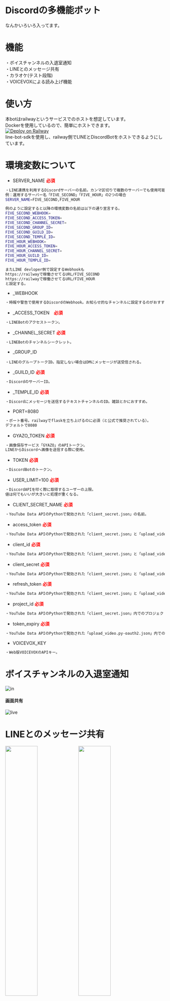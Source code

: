 # Discordの多機能ボット
なんかいろいろ入ってます。

# 機能
・ボイスチャンネルの入退室通知  
・LINEとのメッセージ共有  
・カラオケ(テスト段階)  
・VOICEVOXによる読み上げ機能  

# 使い方
本botはrailwayというサービスでのホストを想定しています。  
Dockerを使用しているので、簡単にホストできます。  
[![Deploy on Railway](https://railway.app/button.svg)](https://railway.app/new/template/NvsGee?referralCode=yFsnKR)  
line-bot-sdkを使用し、railway側でLINEとDiscordBotをホストできるようにしています。  

# 環境変数について

- SERVER_NAME <span style="color: red; ">**必須**</span>
```bash
・LINE連携を利用するDiscordサーバーの名前。カンマ区切りで複数のサーバーでも使用可能になる。
例：運用するサーバー名「FIVE_SECOND」「FIVE_HOUR」の2つの場合
SERVER_NAME=FIVE_SECOND,FIVE_HOUR

例のように設定すると以降の環境変数の名前は以下の通り宣言する。
FIVE_SECOND_WEBHOOK=
FIVE_SECOND_ACCESS_TOKEN=
FIVE_SECOND_CHANNEL_SECRET=
FIVE_SECOND_GROUP_ID=
FIVE_SECOND_GUILD_ID=
FIVE_SECOND_TEMPLE_ID=
FIVE_HOUR_WEBHOOK=
FIVE_HOUR_ACCESS_TOKEN=
FIVE_HOUR_CHANNEL_SECRET=
FIVE_HOUR_GUILD_ID=
FIVE_HOUR_TEMPLE_ID=

またLINE devloper側で設定するWebhookも
https://railwayで稼働させてるURL/FIVE_SECOND
https://railwayで稼働させてるURL/FIVE_HOUR
と設定する。
```

- _WEBHOOK
```bash
・時報や警告で使用するDiscordのWebhook。お知らせ的なチャンネルに設定するのがおすすめ。
```

- _ACCESS_TOKEN　<span style="color: red; ">**必須**</span>
```bash
・LINEBotのアクセストークン。
```

- _CHANNEL_SECRET <span style="color: red; ">**必須**</span>
```bash
・LINEBotのチャンネルシークレット。
```

- _GROUP_ID
```bach
・LINEのグループトークID。指定しない場合はDMにメッセージが送受信される。
```

- _GUILD_ID <span style="color: red; ">**必須**</span>
```bash
・DiscordのサーバーID。
```

- _TEMPLE_ID <span style="color: red; ">**必須**</span>
```bash
・Discordにメッセージを送信するテキストチャンネルのID。雑談とかにおすすめ。
```

- PORT=8080
```bash
・ポート番号。railwayでflaskを立ち上げるのに必須（と公式で推奨されている）。
デフォルトで8080
```

- GYAZO_TOKEN <span style="color: red; ">**必須**</span>
```bash
・画像保存サービス「GYAZO」のAPIトークン。
LINEからDiscordへ画像を送信する際に使用。
```

- TOKEN <span style="color: red; ">**必須**</span>
```bash
・DiscordBotのトークン。
```

- USER_LIMIT=100 <span style="color: red; ">**必須**</span>
```bash
・DiscordAPIを叩く際に取得するユーザーの上限。
値は何でもいいが大きいと処理が重くなる。
```

- CLIENT_SECRET_NAME <span style="color: red; ">**必須**</span>
```bash
・YouTube Data APIのPythonで発効された「client_secret.json」の名前。
```

- access_token <span style="color: red; ">**必須**</span>
```bash
・YouTube Data APIのPythonで発効された「client_secret.json」と「upload_video.py-oauth2.json」内でのトークン。
```

- client_id <span style="color: red; ">**必須**</span>
```bash
・YouTube Data APIのPythonで発効された「client_secret.json」と「upload_video.py-oauth2.json」内でのクライアントID。
```

- client_secret <span style="color: red; ">**必須**</span>
```bash
・YouTube Data APIのPythonで発効された「client_secret.json」と「upload_video.py-oauth2.json」内でのシークレットキー。
```

- refresh_token <span style="color: red; ">**必須**</span>
```bash
・YouTube Data APIのPythonで発効された「client_secret.json」と「upload_video.py-oauth2.json」内でのリフレッシュトークン。
```

- project_id <span style="color: red; ">**必須**</span>
```bash
・YouTube Data APIのPythonで発効された「client_secret.json」内でのプロジェクトID。
```

- token_expiry <span style="color: red; ">**必須**</span>
```bash
・YouTube Data APIのPythonで発効された「upload_video.py-oauth2.json」内でのトークン発行日時。
```

- VOICEVOX_KEY
```bash
・Web版VOICEVOXのAPIキー。
```


# ボイスチャンネルの入退室通知
![in](https://github.com/maguro-alternative/mywebsite/blob/main/pic/disvlog.png?raw=true)
#### 画面共有  
![live](https://cdn.discordapp.com/attachments/701369221548081170/907283790278307920/b0098752421e8a5d.JPG)  

# LINEとのメッセージ共有
<img src="https://raw.githubusercontent.com/maguro-alternative/mywebsite/main/pic/IMG_8389.png" width="45%">   <img src="https://raw.githubusercontent.com/maguro-alternative/mywebsite/main/pic/IMG_8390.png" width="45%"/>  

LINE側でメンションも可能です。  

![](https://cdn.discordapp.com/attachments/964819280845766699/991519488149291079/2022-06-19_153318.png)
![](https://cdn.discordapp.com/attachments/964819280845766699/991520439325184030/2022-06-29_104732.png)  

動画、スタンプも共有可能です。  
![](img/134639.png)
![](img/135314.png)


## 時報と警告つき
無料フランの場合、LINE側には月1000件のメッセージ上限があります。  
それを回避するためのリミッターを設けてます。  
![](https://cdn.discordapp.com/attachments/964819280845766699/991893475266150400/unknown.png)  

#### リミッターの計算式は以下のとおり。  
```bash
1日の上限=メッセージ上限/月末日
残りの上限=メッセージ送信数/本日の日付

1日の上限>残りの上限
この条件が成立している場合にDiscordからLINEへメッセージが送信されます。

=================================================================

メッセージ上限(無料プラン)=1000
例:6月の場合
6月の月末日=30

1000/30=33.333333

メッセージ送信数が1日の時点で10の場合
10/1=10

1日の上限>残りの上限
33.333..>10

条件が成立するので送信されます。

メッセージ送信数が4日の時点で140の場合
140/4=35

1日の上限>残りの上限
33.333..<35

条件が成立しないので送信されません。

```
また、条件が成立しなくなる場合(1日の上限を超える場合)、警告メッセージが送信されます。  
![](https://cdn.discordapp.com/attachments/964819280845766699/991893555939381358/unknown.png)  

## 概要  
以下のAPI、サービスを使用します。  
|[![](https://gyazo.com/apple-touch-icon.png)](https://gyazo.com/api/docs)|[![](https://developers.line.biz/console/favicon.ico)](https://developers.line.biz/console/?status=success)|[![](https://deliver.commons.nicovideo.jp/thumbnail/nc212705)](https://discord.com/developers/docs/resources/webhook)|[![](https://yoshikendream.net/wp-content/uploads/2014/11/YouTube-logo-full_color-128x128.png)](https://developers.google.com/youtube/v3/getting-started?hl=ja)|
|---|---|---|---|
|[Gyazoトークン](https://gyazo.com/api/docs)|[LINE Developers](https://developers.line.biz/console/?status=success)|[Discord Webhook](https://discord.com/developers/docs/resources/webhook)|[YouTube Date API](https://developers.google.com/youtube/v3/getting-started?hl=ja)|
|[参考(アーカイブ)](https://web.archive.org/web/20170724151212/http://yoshiyuki-hirano.hatenablog.jp/entry/2015/09/18/153155)|[参考](https://qiita.com/taka777n/items/c601421b871fd2b6a55f)|[参考](https://qiita.com/iroha71/items/b2a473898d6c9b4b4ae7)|[参考](https://qiita.com/koki_develop/items/4cd7de3898dae2c33f20)|

# カラオケ
![kara](https://cdn.discordapp.com/attachments/964819280845766699/991514732114739250/2022-06-29_102454.png)